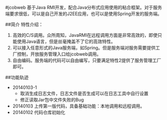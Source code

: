 #jcobweb
基于Java RMI开发，配合Java分布式应用使用的粘合框架。对于服务端要求很低，可以是自己开发的J2EE应用，也可以是使用Spring开发的服务端。

##简介
特性介绍：

  1. 高效的C/S调用。众所周知，JavaRMI在远程调用方面是非常高效的，即使只能使用Java语言，但是丝毫掩盖不了它的高效特性。
  2. 可以接入任意形式的Java服务端，如Spring。但是服务端对服务需要提供工厂控制，开放服务管理入口给jcobweb调用。
  3. 自由编码。服务端的代码可以自由编写，只要满足特性2提供了服务管理工厂即可。

##功能轨迹

* 20140103-1
    * 取消生成日志文件，日志文件是否生成可以在日志工具中自行设置
    * 修正读取Jar包中文件失败的Bug
* 20140103 上传第一版代码，具备基础功能：本地调用和远程调用。
* 20140102 代码仓库初始化
